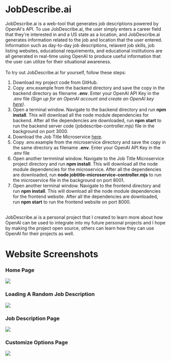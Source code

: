 # JobDescribe.ai
JobDescribe.ai is a web-tool that generates job descriptions powered by OpenAI's API. To use JobDescribe.ai, the user simply enters a career field that they're interested in and a US state as a location, and JobDescribe.ai generates information related to the job and location that the user entered. Information such as day-to-day job descriptions, relavent job skills, job listing websites, educational requirements, and educational institutions are all generated in real-time using OpenAI to produce useful information that the user can utilize for their situational awareness.
</br></br>
To try out JobDescribe.ai for yourself, follow these steps:
<ol>
<li>Download my project code from GitHub.</li>
<li>Copy .env.example from the backend directory and save the copy in the backend directory as filename <b>.env</b>. Enter your OpenAI API Key in the .env file <i>(Sign up for an OpenAI account and create an OpenAI key <a href="https://platform.openai.com/overview" target="_blank">here</a>).</i></li>
<li>Open a terminal window. Navigate to the backend directory and run <b>npm install</b>. This will download all the node module dependencies for backend. After all the dependencies are downloaded, run <b>npm start</b> to run the backend server code (jobdescribe-controller.mjs) file in the background on port 3000.</li>
<li> Download the Job Title Microservice <a href="https://github.com/aldenmchico/JobTitleMicroservice">here</a>.
<li>Copy .env.example from the microservice directory and save the copy in the same directory as filename <b>.env</b>. Enter your OpenAI API Key in the .env file</li>
<li> Open another termminal window. Navigate to the Job Title Microservice project directory and run <b>npm install</b>. This will download all the node module dependencies for the microservice. After all the dependencies are downloaded, run <b>node jobtitle-microservice-controller.mjs</b> to run the microservice file in the background on port 8001.</li> 
<li>Open another terminal window. Navigate to the frontend directory and run <b>npm install</b>. This will download all the node module dependencies for the frontend website. After all the dependencies are downloaded, run <b>npm start</b> to run the frontend website on port 8000.</li>
</ol>
</br>
JobDescribe.ai is a personal project that I created to learn more about how OpenAI can be used to integrate into my future personal projects and I hope by making the project open source, others can learn how they can use OpenAI for their projects as well.
<h1> Website Screenshots </h1>
<h3> Home Page </h3>
<img src="https://github.com/aldenmchico/JobDescribeAI/assets/50260762/c45812a1-1f91-4da1-b674-692da9181832"></img>
<h3> Loading A Random Job Description </h3>
<img src="https://github.com/aldenmchico/JobDescribeAI/assets/50260762/ef154b80-ca24-4a1e-a78a-aa5c94c64d99"></img>
<h3> Job Description Page </h3>
<img src="https://github.com/aldenmchico/JobDescribeAI/assets/50260762/fe7c0be4-511f-45cb-af24-af3463cc4927"></img>
<h3> Customize Options Page </h3>
<img src="https://github.com/aldenmchico/JobDescribeAI/assets/50260762/28c5b7be-b404-4f6d-a355-ea9cc1cc10ce"></img>


